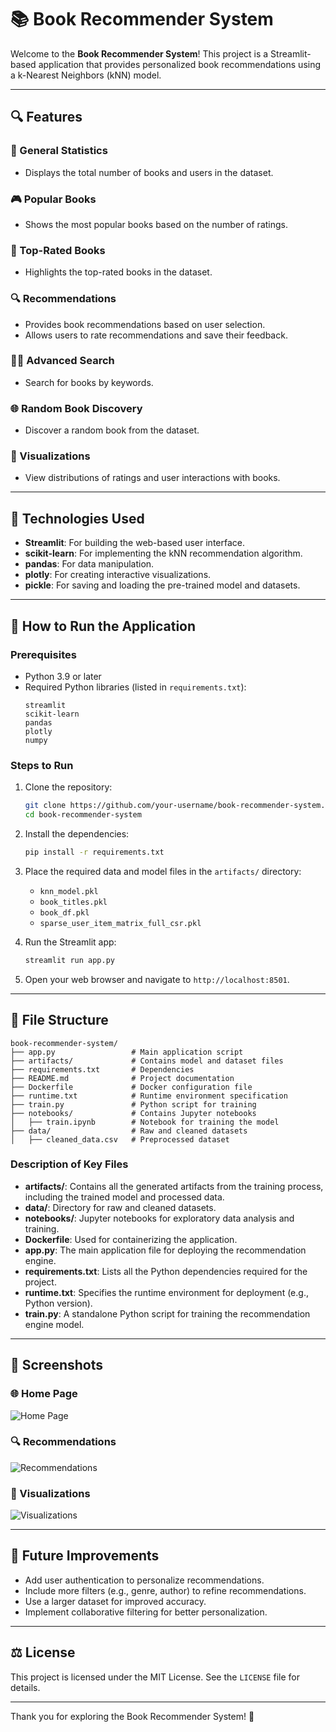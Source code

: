 # 📚 Book Recommender System

Welcome to the **Book Recommender System**! This project is a Streamlit-based application that provides personalized book recommendations using a k-Nearest Neighbors (kNN) model.

---

## 🔍 Features

### 🔢 General Statistics
- Displays the total number of books and users in the dataset.

### 🎮 Popular Books
- Shows the most popular books based on the number of ratings.

### 🌟 Top-Rated Books
- Highlights the top-rated books in the dataset.

### 🔍 Recommendations
- Provides book recommendations based on user selection.
- Allows users to rate recommendations and save their feedback.

### 🕵️‍♂️ Advanced Search
- Search for books by keywords.

### 🌐 Random Book Discovery
- Discover a random book from the dataset.

### 🎨 Visualizations
- View distributions of ratings and user interactions with books.

---

## 💪 Technologies Used

- **Streamlit**: For building the web-based user interface.
- **scikit-learn**: For implementing the kNN recommendation algorithm.
- **pandas**: For data manipulation.
- **plotly**: For creating interactive visualizations.
- **pickle**: For saving and loading the pre-trained model and datasets.

---

## 🚀 How to Run the Application

### Prerequisites

- Python 3.9 or later
- Required Python libraries (listed in `requirements.txt`):
  ```
  streamlit
  scikit-learn
  pandas
  plotly
  numpy
  ```

### Steps to Run

1. Clone the repository:
   ```bash
   git clone https://github.com/your-username/book-recommender-system.git
   cd book-recommender-system
   ```

2. Install the dependencies:
   ```bash
   pip install -r requirements.txt
   ```

3. Place the required data and model files in the `artifacts/` directory:
   - `knn_model.pkl`
   - `book_titles.pkl`
   - `book_df.pkl`
   - `sparse_user_item_matrix_full_csr.pkl`

4. Run the Streamlit app:
   ```bash
   streamlit run app.py
   ```

5. Open your web browser and navigate to `http://localhost:8501`.

---

## 🌄 File Structure

```
book-recommender-system/
├── app.py                 # Main application script
├── artifacts/             # Contains model and dataset files
├── requirements.txt       # Dependencies
├── README.md              # Project documentation
├── Dockerfile             # Docker configuration file
├── runtime.txt            # Runtime environment specification
├── train.py               # Python script for training
├── notebooks/             # Contains Jupyter notebooks
│   ├── train.ipynb        # Notebook for training the model
├── data/                  # Raw and cleaned datasets
│   ├── cleaned_data.csv   # Preprocessed dataset
```

### Description of Key Files

- **artifacts/**: Contains all the generated artifacts from the training process, including the trained model and processed data.
- **data/**: Directory for raw and cleaned datasets.
- **notebooks/**: Jupyter notebooks for exploratory data analysis and training.
- **Dockerfile**: Used for containerizing the application.
- **app.py**: The main application file for deploying the recommendation engine.
- **requirements.txt**: Lists all the Python dependencies required for the project.
- **runtime.txt**: Specifies the runtime environment for deployment (e.g., Python version).
- **train.py**: A standalone Python script for training the recommendation engine model.

---

## 🎨 Screenshots

### 🌐 Home Page
![Home Page](https://via.placeholder.com/600x300)

### 🔍 Recommendations
![Recommendations](https://via.placeholder.com/600x300)

### 🎨 Visualizations
![Visualizations](https://via.placeholder.com/600x300)

---

## 🔧 Future Improvements

- Add user authentication to personalize recommendations.
- Include more filters (e.g., genre, author) to refine recommendations.
- Use a larger dataset for improved accuracy.
- Implement collaborative filtering for better personalization.

---

## ⚖️ License

This project is licensed under the MIT License. See the `LICENSE` file for details.

---

Thank you for exploring the Book Recommender System! 🚀